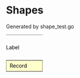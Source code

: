 # Shapes

Generated by shape_test.go

<svg width="100" height="200">
<line style="stroke: black" x1="0" y1="0" x2="100" y2="0"/>
<text x="0" y="40">Label</text>
<rect style="fill:#ffffcc;stroke:black" x="0" y="70" width="100" height="30"/>
<text x="10" y="90">Record</text>



</svg>